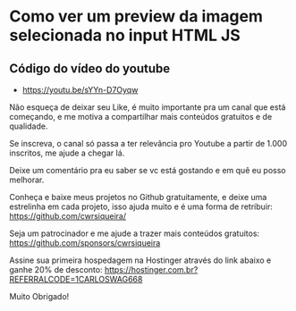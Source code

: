 # Como ver um preview da imagem selecionada no input HTML JS

## Código do vídeo do youtube
- https://youtu.be/sYYn-D7Oyqw

Não esqueça de deixar seu Like, é muito importante pra um canal que está começando, e me motiva a compartilhar mais conteúdos gratuitos e de qualidade. 

Se inscreva, o canal só passa a ter relevância pro Youtube a partir de 1.000 inscritos, me ajude a chegar lá.

Deixe um comentário pra eu saber se vc está gostando e em quê eu posso melhorar.

Conheça e baixe meus projetos no Github gratuitamente, e deixe uma estrelinha em cada projeto, isso ajuda muito e é uma forma de retribuir:
https://github.com/cwrsiqueira/

Seja um patrocinador e me ajude a trazer mais conteúdos gratuitos:
https://github.com/sponsors/cwrsiqueira

Assine sua primeira hospedagem na Hostinger através do link abaixo e ganhe 20% de desconto:
https://hostinger.com.br?REFERRALCODE=1CARLOSWAG668

Muito Obrigado!
